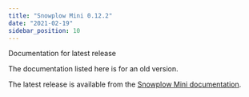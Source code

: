 ```yaml
---
title: "Snowplow Mini 0.12.2"
date: "2021-02-19"
sidebar_position: 10
---
```


Documentation for latest release

The documentation listed here is for an old version.

The latest release is available from the [Snowplow Mini documentation](/docs/migrated/pipeline-components-and-applications/snowplow-mini/).
